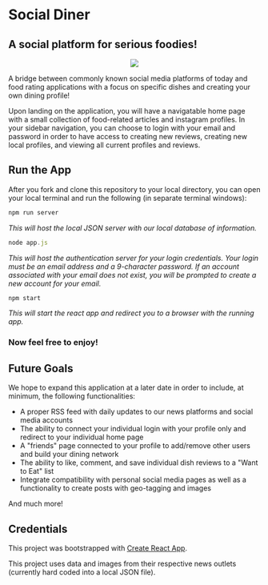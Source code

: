 # Social Diner

## A social platform for serious foodies!

<p align="center" >
    <img src="https://github.com/angelogentileiii/Social-Diner/assets/140743863/63a9de14-2e75-4d9b-9e39-49417227b493" />   
</p>

A bridge between commonly known social media platforms of today and food rating applications with a focus on specific dishes and creating your own dining profile!

Upon landing on the application, you will have a navigatable home page with a small collection of food-related articles and instagram profiles. In your sidebar navigation, you can choose to login with your email and password in order to have access to creating new reviews, creating new local profiles, and viewing all current profiles and reviews.

## Run the App

After you fork and clone this repository to your local directory, you can open your local terminal and run the following (in separate terminal windows):

```javascript 
npm run server
```

_This will host the local JSON server with our local database of information._

```javascript
node app.js
```

_This will host the authentication server for your login credentials. Your login must be an email address and a 9-character password. 
If an account associated with your email does not exist, you will be prompted to create a new account for your email._

```javascript
npm start
```

_This will start the react app and redirect you to a browser with the running app._ 

### Now feel free to enjoy!

## Future Goals

We hope to expand this application at a later date in order to include, at minimum, the following functionalities:

- A proper RSS feed with daily updates to our news platforms and social media accounts
- The ability to connect your individual login with your profile only and redirect to your individual home page
- A "friends" page connected to your profile to add/remove other users and build your dining network
- The ability to like, comment, and save individual dish reviews to a "Want to Eat" list
- Integrate compatibility with personal social media pages as well as a functionality to create posts with geo-tagging and images

And much more!


## Credentials

This project was bootstrapped with [Create React App](https://github.com/facebook/create-react-app).

This project uses data and images from their respective news outlets (currently hard coded into a local JSON file).
